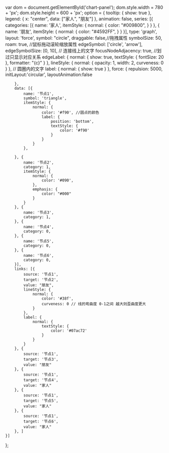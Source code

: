 var dom = document.getElementById('chart-panel');
dom.style.width = 780 + 'px';
dom.style.height = 600 + 'px';
option = {
    tooltip: {
        show: true
    },
    legend: {
        x: "center",
        data: ["家人", "朋友"]
    },
    animation: false,
    series: [{
        categories: [{
            name: '家人',
            itemStyle: {
                normal: {
                    color: "#009800",
                }
            }
        }, {
            name: '朋友',
            itemStyle: {
                normal: {
                    color: "#4592FF",
                }
            }
        }],
        type: 'graph',
        layout: 'force',
        symbol: "circle",
        draggable: false,//拖拽属性
        symbolSize: 50,
        roam: true, //鼠标拖动滚轮缩放属性
        edgeSymbol: ['circle', 'arrow'],
        edgeSymbolSize: [0, 10],
        // 连接线上的文字
        focusNodeAdjacency: true, //划过只显示对应关系
        edgeLabel: {
            normal: {
                show: true,
                textStyle: {
                    fontSize: 20
                },
                formatter: "{c}"
            }
        },
        lineStyle: {
            normal: {
                opacity: 1,
                width: 2,
                curveness: 0
            }
        },
        // 圆圈内的文字
        label: {
            normal: {
                show: true
            }
        },
        force: {
            repulsion: 5000,
            initLayout:'circular',
            layoutAnimation:false
            
        },
        data: [{
            name: '节点1',
            symbol: 'triangle',
            itemStyle: {
                normal: {
                    color: '#f90', //圆点的颜色
                    label: {
                        position: 'bottom',
                        textStyle: {
                            color: '#f90'
                        }
                    }
                }
            },

        }, {
            name: '节点2',
            category: 1,
            itemStyle: {
                normal: {
                    color: '#090',
                },
                emphasis: {
                    color: "#000"
                }
            }
        }, {
            name: '节点3',
            category: 1,
        }, {
            name: '节点4',
            category: 0,
        }, {
            name: '节点5',
            category: 0,
        }, {
            name: '节点6',
            category: 0,
        }],
        links: [{
            source: '节点1',
            target: '节点2',
            value: "朋友",
            lineStyle: {
                normal: {
                    color: '#38f',
                    curveness: 0 // 线的弯曲度 0-1之间 越大则歪曲度更大
                }
            },
            label: {
                normal: {
                    textStyle: {
                        color: '#07ac72'
                    }
                }
            }
        }, {
            source: '节点1',
            target: '节点3',
            value: "朋友"
        }, {
            source: '节点1',
            target: '节点4',
            value: "家人"
        }, {
            source: '节点1',
            target: '节点5',
            value: "家人"
        }, {
            source: '节点1',
            target: '节点6',
            value: "家人"
        }, ]
    }]
};
